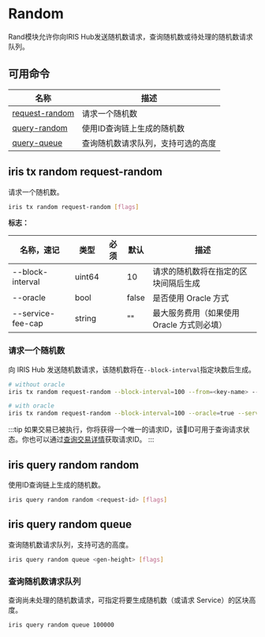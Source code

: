 # Random

Rand模块允许你向IRIS Hub发送随机数请求，查询随机数或待处理的随机数请求队列。

## 可用命令

| 名称                                             | 描述                               |
| ------------------------------------------------ | ---------------------------------- |
| [request-random](#iris-tx-random-request-random) | 请求一个随机数                     |
| [query-random](#iris-query-random-random)        | 使用ID查询链上生成的随机数         |
| [query-queue](#iris-query-random-queue)          | 查询随机数请求队列，支持可选的高度 |

## iris tx random request-random

请求一个随机数。

```bash
iris tx random request-random [flags]
```

**标志：**

| 名称，速记        | 类型   | 必须 | 默认  | 描述                                       |
| ----------------- | ------ | ---- | ----- | ------------------------------------------ |
| --block-interval  | uint64 |      | 10    | 请求的随机数将在指定的区块间隔后生成       |
| --oracle          | bool   |      | false | 是否使用 Oracle 方式                       |
| --service-fee-cap | string |      | ""    | 最大服务费用（如果使用 Oracle 方式则必填） |

### 请求一个随机数

向 IRIS Hub 发送随机数请求，该随机数将在`--block-interval`指定块数后生成。

```bash
# without oracle
iris tx random request-random --block-interval=100 --from=<key-name> --chain-id=irishub --fees=0.3iris

# with oracle
iris tx random request-random --block-interval=100 --oracle=true --service-fee-cap=1iris --from=<key-name> --chain-id=irishub --fees=0.3iris
```

:::tip
如果交易已被执行，你将获得一个唯一的请求ID，该ID可用于查询请求状态。你也可以通过[查询交易详情](./tx.md#iris-query-tx)获取请求ID。
:::

## iris query random random

使用ID查询链上生成的随机数。

```bash
iris query random random <request-id> [flags]
```

## iris query random queue

查询随机数请求队列，支持可选的高度。

```bash
iris query random queue <gen-height> [flags]
```

### 查询随机数请求队列

查询尚未处理的随机数请求，可指定将要生成随机数（或请求 Service）的区块高度。

```bash
iris query random queue 100000
```
